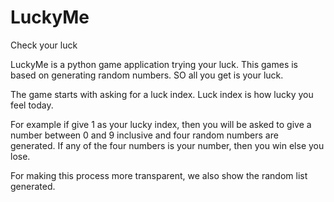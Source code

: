 LuckyMe
=======

Check your luck

LuckyMe is a python game application trying your luck. 
This games is based on generating random numbers.
SO all you get is your luck.

The game starts with asking for a luck index.
Luck index is how lucky you feel today.

For example if give 1 as your lucky index,
then you will be asked to give a number between 0 and 9 inclusive
and four random numbers are generated.
If any of the four numbers is your number, then you win else you lose.

For making this process more transparent, we also show the random list generated.
